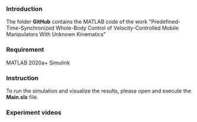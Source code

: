 ### Introduction
The folder **GitHub** contains the MATLAB code of the work "Predefined-Time-Synchronized Whole-Body Control of Velocity-Controlled Mobile Manipulators With Unknown Kinematics"

### Requirement
MATLAB 2020a+
Simulink

### Instruction
To run the simulation and visualize the results, please open and execute the **Main.slx** file.

### Experiment videos
